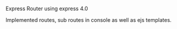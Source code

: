 Express Router using express 4.0

Implemented routes, sub routes in console as well as ejs templates.


